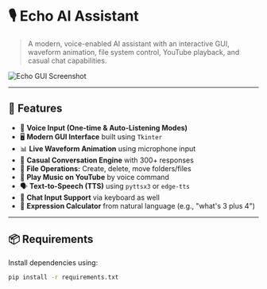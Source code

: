 # 🎙️ Echo AI Assistant

> A modern, voice-enabled AI assistant with an interactive GUI, waveform animation, file system control, YouTube playback, and casual chat capabilities.

![Echo GUI Screenshot](https://your-screenshot-url-if-any) <!-- Optional: Replace with your own image link -->

---

## 🧠 Features

- 🎤 **Voice Input (One-time & Auto-Listening Modes)**
- 🖥️ **Modern GUI Interface** built using `Tkinter`
- 📊 **Live Waveform Animation** using microphone input
- 🔁 **Casual Conversation Engine** with 300+ responses
- 📁 **File Operations:** Create, delete, move folders/files
- 🎵 **Play Music on YouTube** by voice command
- 🗣️ **Text-to-Speech (TTS)** using `pyttsx3` or `edge-tts`
- 💬 **Chat Input Support** via keyboard as well
- 🧠 **Expression Calculator** from natural language (e.g., "what's 3 plus 4")

---

## 📦 Requirements

Install dependencies using:

```bash
pip install -r requirements.txt
